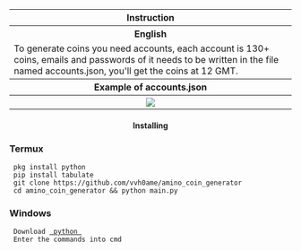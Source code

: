 <body>
	<div>
		<table>
			<tr> <th colspan="2">Instruction</th> </tr>
			<tr>
				<th>English</th>
			</tr>
			<tr>
				<td> To generate coins you need accounts, each account is 130+ coins, emails and passwords of it needs to be written in the file named accounts.json, you'll get the coins at 12 GMT. </td>
			</tr>
			<tr>  <th colspan="2">Example of accounts.json</th> </tr>
			<tr>
				<th colspan="2"> <img src="https://i.ibb.co/vvxjMhL/IMG-20211127-170135.jpg"> </th>
			</tr>
		</table>
	<h4 align="center"> Installing </h4>
	<h3> Termux </h3>
	<div>
		<code> pkg install python </code> </br>
		<code> pip install tabulate </code> </br>
		<code> git clone https://github.com/vvh0ame/amino_coin_generator </code> </br>
		<code> cd amino_coin_generator && python main.py </code> </br>
	</div>
	<div>
		<h3> Windows </h3>
		<code> Download <a href="https://www.python.org"> python </a> </code> </br>
		<code> Enter the commands into cmd </code> </br>
	</div>
</body>
